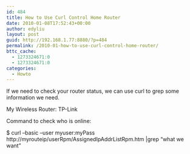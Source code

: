 ```yaml
---
id: 484
title: How to Use Curl Control Home Router
date: 2010-01-08T17:52:43+00:00
author: edyliu
layout: post
guid: http://192.168.1.77:8880/?p=484
permalink: /2010-01-how-to-use-curl-control-home-router/
bttc_cache:
  - 1273324671:0
  - 1273324671:0
categories:
  - Howto
---
```

If we need to check your router status, we can use curl to grep some information we need.

My Wireless Router: TP-Link

Command to check who is online:

$ curl &#8211;basic &#8211;user myuser:myPass http://myrouteip/userRpm/AssignedIpAddrListRpm.htm |grep &#8220;what we want&#8221;